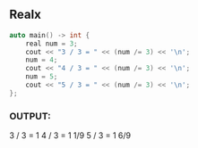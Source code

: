## Realx

```cpp
auto main() -> int {
	real num = 3;
	cout << "3 / 3 = " << (num /= 3) << '\n';
	num = 4;
	cout << "4 / 3 = " << (num /= 3) << '\n';
	num = 5;
	cout << "5 / 3 = " << (num /= 3) << '\n';
};
```
### OUTPUT:
3 / 3 = 1
4 / 3 = 1 1/9
5 / 3 = 1 6/9
